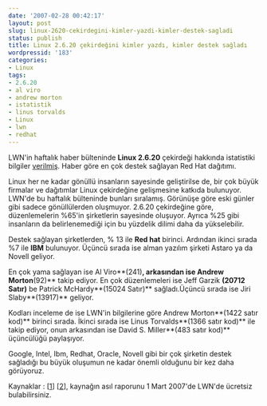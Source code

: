 ```yaml
---
date: '2007-02-28 00:42:17'
layout: post
slug: linux-2620-cekirdegini-kimler-yazdi-kimler-destek-sagladi
status: publish
title: Linux 2.6.20 çekirdeğini kimler yazdı, kimler destek sağladı
wordpressid: '183'
categories:
- Linux
tags:
- 2.6.20
- al viro
- andrew morton
- istatistik
- linus torvalds
- Linux
- lwn
- redhat
---
```


LWN'in haftalık haber bülteninde **Linux 2.6.20** çekirdeği hakkında istatistiki bilgiler [verilmiş](http://lwn.net/Articles/222773/). Haber göre en çok destek sağlayan Red Hat dağıtımı.

Linux her ne kadar gönüllü insanların sayesinde geliştirilse de, bir çok büyük firmalar ve dağıtımlar Linux çekirdeğine gelişmesine katkıda bulunuyor. LWN'de bu haftalık bülteninde bunları sıralamış. Görünüşe göre eski günler gibi sadece gönüllülerden oluşmuyor. 2.6.20 çekirdeğine göre,  düzenlemelerin %65'in şirketlerin sayesinde oluşuyor. Ayrıca %25  gibi insanların da belirlenemediği için bu yüzdelik dilimi daha da yükselebilir.

Destek sağlayan şirketlerden, % 13 ile **Red hat** birinci. Ardından ikinci sırada %7 ile **IBM** bulunuyor. Üçüncü sırada ise alman yazılım şirketi Astaro ya da Novell geliyor.  

En çok yama sağlayan ise Al Viro**(241)**, arkasından ise Andrew Morton**(92)** takip ediyor. En çok düzenlemeleri ise Jeff Garzik **(20712 Satır)** be Patrick McHardy**(15024 Satır)** sağladı.Üçüncü sırada ise Jiri Slaby**(13917)** geliyor.

Kodları inceleme de ise LWN'in bilgilerine göre Andrew Morton**(1422 satır kod)** birinci sırada. İkinci sırada ise Linus Torvalds**(1366 satır kod)** ile takip ediyor, onun arkasından ise David S. Miller**(483 satır kod)** üçüncülüğü paylaşıyor.

Google, Intel, Ibm, Redhat, Oracle, Novell gibi bir çok şirketin destek sağladığı bu büyük oluşumun ne kadar önemli olduğunu bir kez daha görüyoruz.

Kaynaklar : [[1](http://www.beranger.org/index.php?article=2462)] [[2](http://www.pro-linux.de/news/2007/10893.html)], kaynağın asıl raporunu 1 Mart 2007'de LWN'de ücretsiz bulabilirsiniz.
